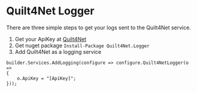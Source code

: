 # Quilt4Net Logger

There are three simple steps to get your logs sent to the Quilt4Net service.
1. Get your ApiKey at [Quilt4Net](https://quilt4net.com/)
1. Get nuget package `Install-Package Quilt4Net.Logger`
1. Add Quilt4Net as a logging service

```
builder.Services.AddLogging(configure => configure.Quilt4NetLogger(o =>
{
    o.ApiKey = "[ApiKey]";
}));
```

